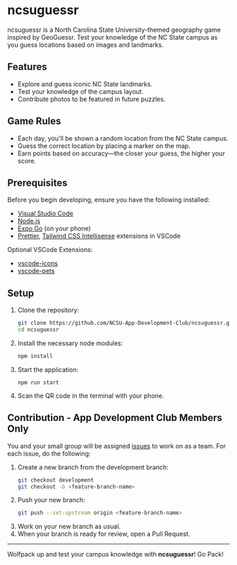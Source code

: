 # ncsuguessr

ncsuguessr is a North Carolina State University-themed geography game inspired by GeoGuessr. Test your knowledge of the NC State campus as you guess locations based on images and landmarks.

## Features

- Explore and guess iconic NC State landmarks.
- Test your knowledge of the campus layout.
- Contribute photos to be featured in future puzzles.

## Game Rules

- Each day, you'll be shown a random location from the NC State campus.
- Guess the correct location by placing a marker on the map.
- Earn points based on accuracy—the closer your guess, the higher your score.

## Prerequisites

Before you begin developing, ensure you have the following installed:

- [Visual Studio Code](https://code.visualstudio.com/)
- [Node.js](https://nodejs.org/en)
- [Expo Go](https://expo.dev/go) (on your phone)
- [Prettier](https://marketplace.visualstudio.com/items?itemName=esbenp.prettier-vscode), [Tailwind CSS Intellisense](https://marketplace.visualstudio.com/items?itemName=bradlc.vscode-tailwindcss) extensions in VSCode

Optional VSCode Extensions:

- [vscode-icons](https://marketplace.visualstudio.com/items?itemName=vscode-icons-team.vscode-icons)
- [vscode-pets](https://marketplace.visualstudio.com/items?itemName=tonybaloney.vscode-pets)

## Setup

1. Clone the repository:

   ```bash
   git clone https://github.com/NCSU-App-Development-Club/ncsuguessr.git
   cd ncsuguessr
   ```

2. Install the necessary node modules:

   ```bash
   npm install
   ```

3. Start the application:

   ```
   npm run start
   ```

4. Scan the QR code in the terminal with your phone.

## Contribution - App Development Club Members Only

You and your small group will be assigned [issues](https://github.com/NCSU-App-Development-Club/ncsuguessr/issues) to work on as a team. For each issue, do the following:

1. Create a new branch from the development branch:
   ```bash
   git checkout development
   git checkout -b <feature-branch-name>
   ```
2. Push your new branch:
   ```bash
   git push --set-upstream origin <feature-branch-name>
   ```
3. Work on your new branch as usual.
4. When your branch is ready for review, open a Pull Request.

---

Wolfpack up and test your campus knowledge with **ncsuguessr**! Go Pack!
